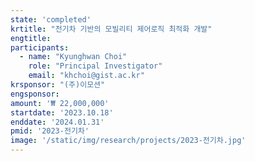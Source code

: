 ```yaml
---
state: 'completed'
krtitle: "전기차 기반의 모빌리티 제어로직 최적화 개발"
engtitle: 
participants: 
  - name: "Kyunghwan Choi"
    role: "Principal Investigator"
    email: "khchoi@gist.ac.kr"
krsponsor: "(주)이모션"
engsponsor: 
amount: '₩ 22,000,000'
startdate: '2023.10.18'
enddate: '2024.01.31'
pmid: '2023-전기차'
image: '/static/img/research/projects/2023-전기차.jpg'
---
```

